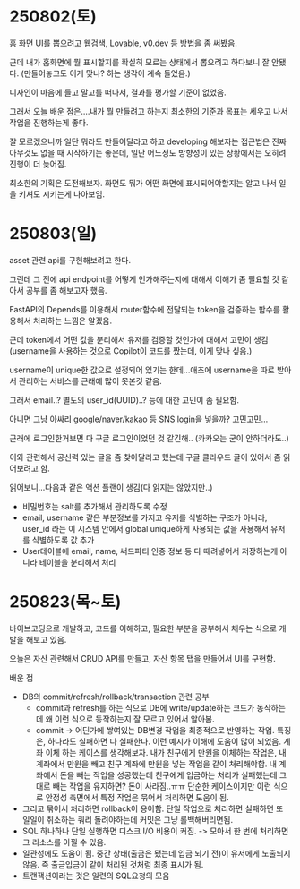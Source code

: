 # 250802(토)

홈 화면 UI를 뽑으려고 웹검색, Lovable, v0.dev 등 방법을 좀 써봤음.

근데 내가 홈화면에 뭘 표시할지를 확실히 모르는 상태에서 뽑으려고 하다보니 잘 안됐다. (만들어놓고도 이게 맞나? 하는 생각이 계속 들었음.)

디자인이 마음에 들고 말고를 떠나서, 결과를 평가할 기준이 없었음.

그래서 오늘 배운 점은....내가 뭘 만들려고 하는지 최소한의 기준과 목표는 세우고 나서 작업을 진행하는게 좋다.

잘 모르겠으니까 일단 뭐라도 만들어달라고 하고 developing 해보자는 접근법은 진짜 아무것도 없을 때 시작하기는 좋은데, 일단 어느정도 방향성이 있는 상황에서는 오히려 진행이 더 늦어짐.

최소한의 기획은 도전해보자. 화면도 뭐가 어떤 화면에 표시되어야할지는 알고 나서 일을 키셔도 시키는게 나아보임.

# 250803(일)

asset 관련 api를 구현해보려고 한다.

그런데 그 전에 api endpoint를 어떻게 인가해주는지에 대해서 이해가 좀 필요할 것 같아서 공부를 좀 해보고자 했음.

FastAPI의 Depends를 이용해서 router함수에 전달되는 token을 검증하는 함수를 활용해서 처리하는 느낌은 알겠음.

근데 token에서 어떤 값을 분리해서 유저를 검증할 것인가에 대해서 고민이 생김(username을 사용하는 것으로 Copilot이 코드를 짰는데, 이게 맞나 싶음.)

username이 unique한 값으로 설정되어 있기는 한데...애초에 username을 따로 받아서 관리하는 서비스를 근래에 많이 못본것 같음.

그래서 email..? 별도의 user_id(UUID)..? 등에 대한 고민이 좀 필요함.

아니면 그냥 아싸리 google/naver/kakao 등 SNS login을 넣을까? 고민고민...

근래에 로그인한거보면 다 구글 로그인이었던 것 같긴해..
(카카오는 굳이 안하더라도..)

이와 관련해서 공신력 있는 글을 좀 찾아달라고 했는데 구글 클라우드 글이 있어서 좀 읽어보려고 함.

읽어보니...다음과 같은 액션 플랜이 생김(다 읽지는 않았지만..)

- 비밀번호는 salt를 추가해서 관리하도록 수정
- email, username 같은 부분정보를 가지고 유저를 식별하는 구조가 아니라, user_id 라는 이 시스템 안에서 global unique하게 사용되는 값을 사용해서 유저를 식별하도록 값 추가
- User테이블에 email, name, 써드파티 인증 정보 등 다 때려넣어서 저장하는게 아니라 테이블을 분리해서 처리

# 250823(목~토)

바이브코딩으로 개발하고, 코드를 이해하고, 필요한 부분을 공부해서 채우는 식으로 개발을 해보고 있음.

오늘은 자산 관련해서 CRUD API를 만들고, 자산 항목 탭을 만들어서 UI를 구현함.

배운 점

- DB의 commit/refresh/rollback/transaction 관련 공부
  - commit과 refresh를 하는 식으로 DB에 write/update하는 코드가 동작하는데 왜 이런 식으로 동작하는지 잘 모르고 있어서 알아봄.
  - commit -> 어딘가에 쌓여있는 DB변경 작업을 최종적으로 반영하는 작업. 특징은, 하나라도 실패하면 다 실패한다. 이런 예시가 이해에 도움이 많이 되었음. 계좌 이체 하는 케이스를 생각해보자. 내가 친구에게 만원을 이체하는 작업은, 내 계좌에서 만원을 빼고 친구 계좌에 만원을 넣는 작업을 같이 처리해야함. 내 계좌에서 돈을 빼는 작업을 성공했는데 친구에게 입금하는 처리가 실패했는데 그대로 빼는 작업을 유지하면? 돈이 사라짐..ㅠㅠ 단순한 케이스이지만 이런 식으로 안정성 측면에서 특정 작업은 묶어서 처리하면 도움이 됨.
- 그리고 묶어서 처리하면 rollback이 용이함. 단일 작업으로 처리하면 실패하면 또 일일이 취소하는 쿼리 돌려야하는데 커밋은 그냥 롤백해버리면됨.
- SQL 하나하나 단일 실행하면 디스크 I/O 비용이 커짐. -> 모아서 한 번에 처리하면 그 리소스를 아낄 수 있음.
- 일관성에도 도움이 됨. 중간 상태(출금은 됐는데 입금 되기 전)이 유저에게 노출되지 않음. 즉 출금입금이 같이 처리된 것처럼 최종 표시가 됨.
- 트랜잭션이라는 것은 일련의 SQL요청의 모음
